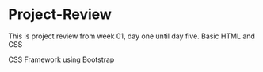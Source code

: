 # Project-Review

This is project review from week 01, day one until day five.
Basic HTML and CSS

CSS Framework using Bootstrap
